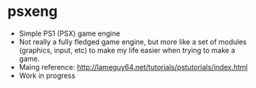 # psxeng
- Simple PS1 (PSX) game engine
- Not really a fully fledged game engine, but more like a set of modules (graphics, input, etc) to make my life easier when trying to make a game.
- Maing reference: http://lameguy64.net/tutorials/pstutorials/index.html
- Work in progress
